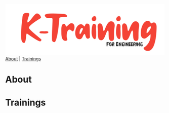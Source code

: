 
![image info](assets/header.png)
[About](README.md#about) | [Trainings](README.md#trainings) 
# About
# Trainings
